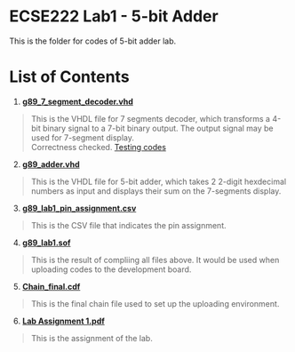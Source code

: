 # ECSE222 Lab1 - 5-bit Adder  
This is the folder for codes of 5-bit adder lab.  

# List of Contents  
1) [__g89_7_segment_decoder.vhd__](https://github.com/Catosine/ECSE222---VHDL/blob/master/Lab1/code/g89_7_segment_decoder.vhd)  
> This is the VHDL file for 7 segments decoder, which transforms a 4-bit binary signal to a 7-bit binary output. The output signal may be used for 7-segment display.  
> Correctness checked. [Testing codes](https://github.com/Catosine/ECSE222---VHDL/blob/master/Lab1/code/g89_7_segment_decoder.vht)

2) [__g89_adder.vhd__  ](https://github.com/Catosine/ECSE222---VHDL/blob/master/Lab1/code/g89_adder.vhd)
> This is the VHDL file for 5-bit adder, which takes 2 2-digit hexdecimal numbers as input and displays their sum on the 7-segments display.  

3) [__g89_lab1_pin_assignment.csv__](https://github.com/Catosine/ECSE222---VHDL/blob/master/Lab1/g89_lab1_pin_assignment.csv)  
> This is the CSV file that indicates the pin assignment.  

4) [__g89_lab1.sof__](https://github.com/Catosine/ECSE222---VHDL/blob/master/Lab1/g89_lab1.sof)  
> This is the result of compliing all files above. It would be used when uploading codes to the development board.  

5) [__Chain_final.cdf__](https://github.com/Catosine/ECSE222---VHDL/blob/master/Lab1/Chain_final.cdf)  
> This is the final chain file used to set up the uploading environment.  

6) [__Lab Assignment 1.pdf__](https://github.com/Catosine/ECSE222---VHDL/blob/master/Lab1/Lab%20Assignment%201.pdf)  
> This is the assignment of the lab.  
